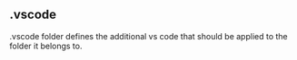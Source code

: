 ## .vscode

.vscode folder defines the additional vs code that should be applied to the folder it belongs to.
